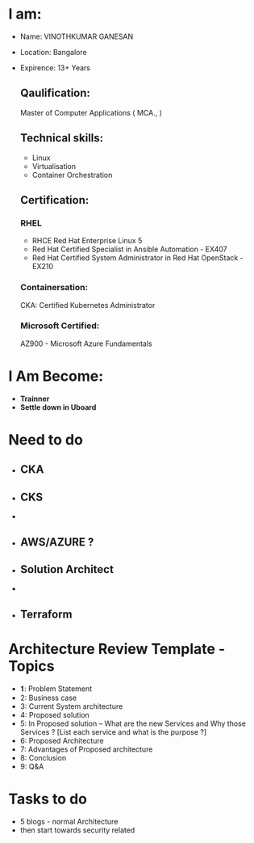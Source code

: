 # I am: 
+ Name: VINOTHKUMAR GANESAN
+ Location: Bangalore
+ Expirence: 13+ Years

    ## Qaulification:  
    Master of Computer Applications ( MCA., )

    ## Technical skills:

    * Linux
    * Virtualisation 
    * Container Orchestration

    ## Certification: 

    ### RHEL 
    * RHCE Red Hat Enterprise Linux 5
    * Red Hat Certified Specialist in Ansible Automation - EX407
    * Red Hat Certified System Administrator in Red Hat OpenStack - EX210

    ### Containersation:
    CKA: Certified Kubernetes Administrator

    ###  Microsoft Certified: 
    AZ900 - Microsoft Azure Fundamentals

# I Am Become: 

-  **Trainner**
-  **Settle down in Uboard**

# Need to do 

- ## **CKA**

- ## **CKS**
-
- ## **AWS**/AZURE ? 

- ## **Solution Architect**
- 
- ## **Terraform**


# Architecture Review Template - Topics
- 𝟏: Problem Statement
- 2: Business case
- 3: Current System architecture
- 4: Proposed solution
- 5: In Proposed solution – What are the new Services and Why those Services ? [List each service and what is the purpose ?]
- 6: Proposed Architecture
- 7: Advantages of Proposed architecture
- 8: Conclusion
- 9: Q&A

# Tasks to do 

- 5 blogs - normal Architecture
- then start towards security related
